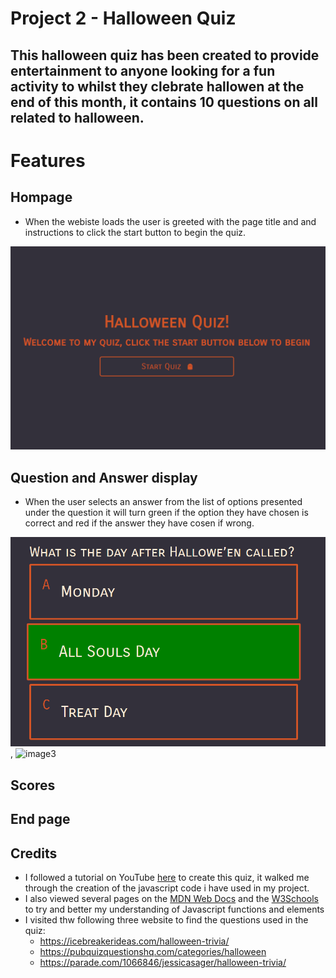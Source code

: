 # Project 2 - Halloween Quiz  

## This halloween quiz has been created to provide entertainment to anyone looking for a fun activity to whilst they clebrate hallowen at the end of this month, it contains 10 questions on all related to halloween. 

# Features

## Hompage 
- When the webiste loads the user is greeted with the page title and and instructions to click the start button to begin the quiz. 

![image1](assets/images/Screenshot2.png)

## Question and Answer display 
- When the user selects an answer from the list of options presented under the question it will turn green if the option they have chosen is correct and red if the answer they have cosen if wrong. 

![image2](assets/images/Screenshot1crop.png) , ![image3](assets/images.Screenshot3crop.png)

## Scores

## End page 


## Credits
- I followed a tutorial on YouTube [here](https://www.youtube.com/watch?v=f4fB9Xg2JEY&t=584s) to create this quiz, it walked me through the creation of the javascript code i have used in my project. 
- I also viewed several pages on the [MDN Web Docs](https://developer.mozilla.org/en-US/) and the [W3Schools](https://www.w3schools.com/) to try and better my understanding of Javascript functions and elements 
- I visited thw following three website to find the questions used in the quiz:
   - https://icebreakerideas.com/halloween-trivia/ 
   - https://pubquizquestionshq.com/categories/halloween
   - https://parade.com/1066846/jessicasager/halloween-trivia/